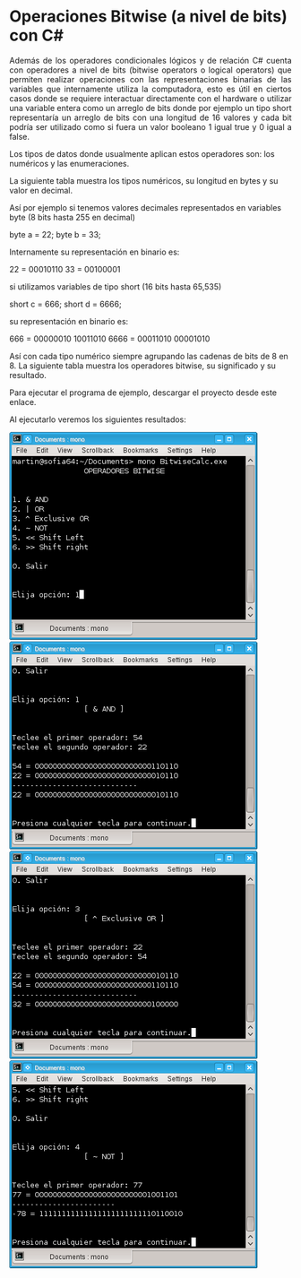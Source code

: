 # Operaciones Bitwise (a nivel de bits) con C#
<p align="justify">
Además de los operadores condicionales lógicos y de relación C# cuenta con operadores a nivel de bits (bitwise operators o logical operators) que permiten realizar operaciones con las representaciones binarias de las variables que internamente utiliza la computadora, esto es útil en ciertos casos donde se requiere interactuar directamente con el hardware o utilizar una variable entera como un arreglo de bits donde por ejemplo un tipo short representaría un arreglo de bits con una longitud de 16 valores y cada bit podría ser utilizado como si fuera un valor booleano 1 igual true y 0 igual a false.
</p>
Los tipos de datos donde usualmente aplican estos operadores son: los numéricos y las enumeraciones.

La siguiente tabla muestra los tipos numéricos, su longitud en bytes y su valor en decimal.



Así por ejemplo si tenemos valores decimales representados en variables byte (8 bits hasta 255 en decimal)

byte a = 22;
byte b = 33;

Internamente su representación en binario es:

22 = 00010110
33 = 00100001

si utilizamos variables de tipo short (16 bits hasta 65,535)

short c = 666;
short d = 6666;

su representación en binario es:

666 = 00000010 10011010
6666 = 00011010 00001010

Así con cada tipo numérico siempre agrupando las cadenas de bits de 8 en 8.
La siguiente tabla muestra los operadores bitwise, su significado y su resultado.



Para ejecutar el programa de ejemplo, descargar el proyecto desde este enlace.

Al ejecutarlo veremos los siguientes resultados:

<img src="bitwise/bitwise0.png" /></a></div><br />
<img src="bitwise/bitwise1.png" /></a></div><br />
<img src="bitwise/bitwise2.png" /></a></div><br />
<img src="bitwise/bitwise3.png" /></a></div><br />
